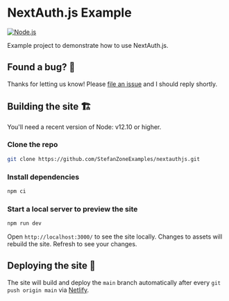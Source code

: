 # NextAuth.js Example

[![Node.js](../../actions/workflows/node.js.yml/badge.svg)](../../actions/workflows/node.js.yml)

Example project to demonstrate how to use NextAuth.js.

## Found a bug? 👷‍

Thanks for letting us know! Please [file an issue](../../issues/new?assignees=&labels=&template=bug_report.md&title=) and I should reply shortly.

## Building the site 🏗

You'll need a recent version of Node: v12.10 or higher.

### Clone the repo

```bash
git clone https://github.com/StefanZoneExamples/nextauthjs.git
```

### Install dependencies

```bash
npm ci
```

### Start a local server to preview the site

```bash
npm run dev
```

Open `http://localhost:3000/` to see the site locally. Changes to assets will
rebuild the site. Refresh to see your changes.

## Deploying the site 🚀

The site will build and deploy the `main` branch automatically after every `git push origin main` via [Netlify](https://netlify.com).
